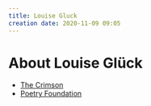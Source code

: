 ```yaml
---
title: Louise Gluck
creation date: 2020-11-09 09:05
---
```


# About Louise Glück
- [The Crimson](https://www.thecrimson.com/article/2020/11/3/louise-gluck-nobel-prize/)
- [Poetry Foundation](https://www.poetryfoundation.org/poets/louise-gluck)